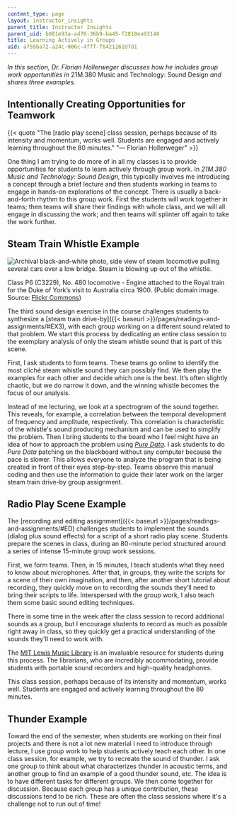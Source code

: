 ```yaml
---
content_type: page
layout: instructor_insights
parent_title: Instructor Insights
parent_uid: b081e93a-ad70-36b9-ba45-f2818ea93148
title: Learning Actively in Groups
uid: a759ba72-a24c-006c-4fff-f6421262d7d1
---
```


_In this section, Dr. Florian Hollerweger discusses how he includes group work opportunities in_ 21M.380 Music and Technology: Sound Design _and shares three examples._

Intentionally Creating Opportunities for Teamwork
-------------------------------------------------

{{< quote "The [radio play scene] class session, perhaps because of its intensity and momentum, works well. Students are engaged and actively learning throughout the 80 minutes." "— Florian Hollerweger" >}}

One thing I am trying to do more of in all my classes is to provide opportunities for students to learn actively through group work. In _21M.380 Music and Technology: Sound Design,_ this typically involves me introducing a concept through a brief lecture and then students working in teams to engage in hands-on explorations of the concept. There is usually a back-and-forth rhythm to this group work. First the students will work together in teams; then teams will share their findings with whole class, and we will all engage in discussing the work; and then teams will splinter off again to take the work further.

Steam Train Whistle Example
---------------------------

![Archival black-and-white photo, side view of steam locomotive pulling several cars over a low bridge. Steam is blowing up out of the whistle.](BASEURL_PLACEHOLDER/resources/steam_train)

Class P6 (C3229), No. 480 locomotive - Engine attached to the Royal train for the Duke of York’s visit to Australia circa 1900. (Public domain image. Source: [Flickr Commons](https://www.flickr.com/photos/state-records-nsw/2555504524/))

The third sound design exercise in the course challenges students to synthesize a [steam train drive-by]({{< baseurl >}}/pages/readings-and-assignments/#EX3), with each group working on a different sound related to that problem. We start this process by dedicating an entire class session to the exemplary analysis of only the steam whistle sound that is part of this scene.  

First, I ask students to form teams. These teams go online to identify the most cliché steam whistle sound they can possibly find. We then play the examples for each other and decide which one is the best. It’s often slightly chaotic, but we do narrow it down, and the winning whistle becomes the focus of our analysis.

Instead of me lecturing, we look at a spectrogram of the sound together. This reveals, for example, a correlation between the temporal development of frequency and amplitude, respectively. This correlation is characteristic of the whistle's sound producing mechanism and can be used to simplify the problem. Then I bring students to the board who I feel might have an idea of how to approach the problem using [_Pure Data_](https://puredata.info/)_._ I ask students to do _Pure Data_ patching on the blackboard without any computer because the pace is slower. This allows everyone to analyze the program that is being created in front of their eyes step-by-step. Teams observe this manual coding and then use the information to guide their later work on the larger steam train drive-by group assignment.

Radio Play Scene Example
------------------------

The [recording and editing assignment]({{< baseurl >}}/pages/readings-and-assignments/#ED) challenges students to implement the sounds (dialog plus sound effects) for a script of a short radio play scene. Students prepare the scenes in class, during an 80-minute period structured around a series of intense 15-minute group work sessions.

First, we form teams. Then, in 15 minutes, I teach students what they need to know about microphones. After that, in groups, they write the scripts for a scene of their own imagination, and then, after another short tutorial about recording, they quickly move on to recording the sounds they’ll need to bring their scripts to life. Interspersed with the group work, I also teach them some basic sound editing techniques.

There is some time in the week after the class session to record additional sounds as a group, but I encourage students to record as much as possible right away in class, so they quickly get a practical understanding of the sounds they'll need to work with.

The [MIT Lewis Music Library](https://libraries.mit.edu/music/) is an invaluable resource for students during this process. The librarians, who are incredibly accommodating, provide students with portable sound recorders and high-quality headphones.

This class session, perhaps because of its intensity and momentum, works well. Students are engaged and actively learning throughout the 80 minutes.

Thunder Example
---------------

Toward the end of the semester, when students are working on their final projects and there is not a lot new material I need to introduce through lecture, I use group work to help students actively teach each other. In one class session, for example, we try to recreate the sound of thunder. I ask one group to think about what characterizes thunder in acoustic terms, and another group to find an example of a good thunder sound, etc. The idea is to have different tasks for different groups. We then come together for discussion. Because each group has a unique contribution, these discussions tend to be rich. These are often the class sessions where it's a challenge not to run out of time!